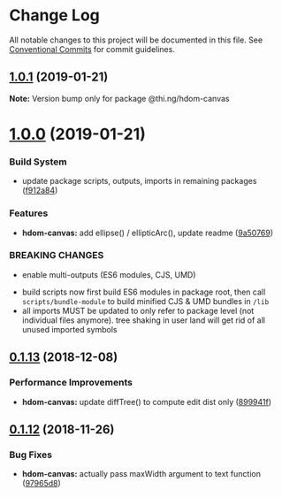 # Change Log

All notable changes to this project will be documented in this file.
See [Conventional Commits](https://conventionalcommits.org) for commit guidelines.

## [1.0.1](https://github.com/thi-ng/umbrella/compare/@thi.ng/hdom-canvas@1.0.0...@thi.ng/hdom-canvas@1.0.1) (2019-01-21)

**Note:** Version bump only for package @thi.ng/hdom-canvas





# [1.0.0](https://github.com/thi-ng/umbrella/compare/@thi.ng/hdom-canvas@0.1.20...@thi.ng/hdom-canvas@1.0.0) (2019-01-21)


### Build System

* update package scripts, outputs, imports in remaining packages ([f912a84](https://github.com/thi-ng/umbrella/commit/f912a84))


### Features

* **hdom-canvas:** add ellipse() / ellipticArc(), update readme ([9a50769](https://github.com/thi-ng/umbrella/commit/9a50769))


### BREAKING CHANGES

* enable multi-outputs (ES6 modules, CJS, UMD)

- build scripts now first build ES6 modules in package root, then call
  `scripts/bundle-module` to build minified CJS & UMD bundles in `/lib`
- all imports MUST be updated to only refer to package level
  (not individual files anymore). tree shaking in user land will get rid of
  all unused imported symbols


## [0.1.13](https://github.com/thi-ng/umbrella/compare/@thi.ng/hdom-canvas@0.1.12...@thi.ng/hdom-canvas@0.1.13) (2018-12-08)


### Performance Improvements

* **hdom-canvas:** update diffTree() to compute edit dist only ([899941f](https://github.com/thi-ng/umbrella/commit/899941f))


## [0.1.12](https://github.com/thi-ng/umbrella/compare/@thi.ng/hdom-canvas@0.1.11...@thi.ng/hdom-canvas@0.1.12) (2018-11-26)


### Bug Fixes

* **hdom-canvas:** actually pass maxWidth argument to text function ([97965d8](https://github.com/thi-ng/umbrella/commit/97965d8))
